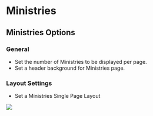 # Ministries

## Ministries Options

### General

* Set the number of Ministries to be displayed per page.
* Set a header background for Ministries page.


### Layout Settings

* Set a Ministries Single Page Layout

![](http://transvelo.github.io/bethlehem/docs/images/theme-options-ministries.png)
